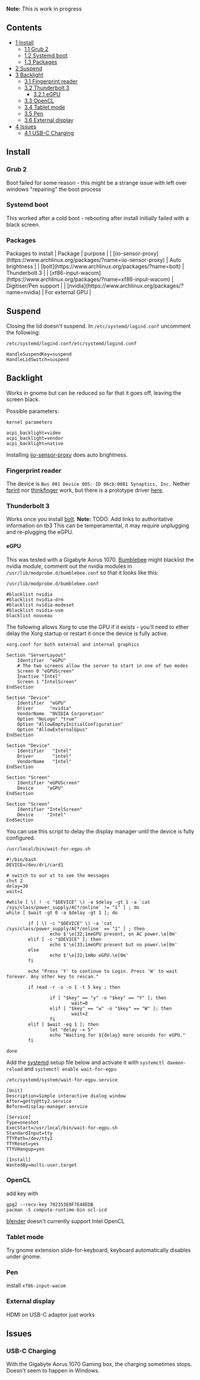 **Note:** This is work in progress

## Contents

*   [1 Install](#Install)
    *   [1.1 Grub 2](#Grub_2)
    *   [1.2 Systemd boot](#Systemd_boot)
    *   [1.3 Packages](#Packages)
*   [2 Suspend](#Suspend)
*   [3 Backlight](#Backlight)
    *   [3.1 Fingerprint reader](#Fingerprint_reader)
    *   [3.2 Thunderbolt 3](#Thunderbolt_3)
        *   [3.2.1 eGPU](#eGPU)
    *   [3.3 OpenCL](#OpenCL)
    *   [3.4 Tablet mode](#Tablet_mode)
    *   [3.5 Pen](#Pen)
    *   [3.6 External display](#External_display)
*   [4 Issues](#Issues)
    *   [4.1 USB-C Charging](#USB-C_Charging)

## Install

### Grub 2

Boot failed for some reason - this might be a strange issue with left over windows "repairing" the boot process

### Systemd boot

This worked after a cold boot - rebooting after install initially failed with a black screen.

### Packages

<caption>Packages to install</caption>
| Package | purpose |
| [iio-sensor-proxy](https://www.archlinux.org/packages/?name=iio-sensor-proxy) | Auto brightness |
| [bolt](https://www.archlinux.org/packages/?name=bolt) | Thunderbolt 3 |
| [xf86-input-wacom](https://www.archlinux.org/packages/?name=xf86-input-wacom) | Digitiser/Pen support |
| [nvidia](https://www.archlinux.org/packages/?name=nvidia) | For external GPU |

## Suspend

Closing the lid doesn't suspend. In `/etc/systemd/logind.conf` uncomment the following:

 `/etc/systemd/logind.conf/etc/systemd/logind.conf` 
```
HandleSuspendKey=suspend
HandleLidSwitch=suspend
```

## Backlight

Works in gnome but can be reduced so far that it goes off, leaving the screen black.

Possible parameters:

 `kernel parameters` 
```
acpi_backlight=video
acpi_backlight=vendor
acpi_backlight=native
```

Installing [iio-sensor-proxy](https://www.archlinux.org/packages/?name=iio-sensor-proxy) does auto brightness.

### Fingerprint reader

The device is `Bus 001 Device 005: ID 06cb:0081 Synaptics, Inc.` Nether [fprint](https://www.archlinux.org/groups/x86_64/fprint/) nor [thinkfinger](https://www.archlinux.org/packages/?name=thinkfinger) work, but there is a prototype driver [here](https://github.com/nmikhailov/Validity90).

### Thunderbolt 3

Works once you install [bolt](https://www.archlinux.org/packages/?name=bolt).
**Note:** TODO: Add links to authoritative information on tb3
This can be temperamental, it may require unplugging and re-plugging the eGPU.

#### eGPU

This was tested with a Gigabyte Aorus 1070\. [Bumblebee](/index.php/Bumblebee "Bumblebee") might blacklist the nvidia module, comment out the nvidia modules in `/usr/lib/modprobe.d/bumblebee.conf` so that it looks like this:

 `/usr/lib/modprobe.d/bumblebee.conf` 
```
#blacklist nvidia
#blacklist nvidia-drm
#blacklist nvidia-modeset
#blacklist nvidia-uvm
blacklist nouveau
```

The following allows Xorg to use the GPU if it exists - you'll need to ether delay the Xorg startup or restart it once the device is fully active.

 `xorg.conf for both external and internal graphics` 
```
Section "ServerLayout"
    Identifier  "eGPU"
    # The two screens allow the server to start in one of two modes
    Screen 0 "eGPUScreen"
    Inactive "Intel"   
    Screen 1 "IntelScreen"
EndSection

Section "Device"
    Identifier  "eGPU"
    Driver      "nvidia"
    VendorName  "NVIDIA Corporation"
    Option "NoLogo" "true"
    Option "AllowEmptyInitialConfiguration"
    Option "AllowExternalGpus"
EndSection

Section "Device"
    Identifier   "Intel"
    Driver       "intel"
    VendorName   "Intel"
EndSection

Section "Screen"
    Identifier "eGPUScreen"
    Device     "eGPU"
EndSection

Section "Screen"
    Identifier "IntelScreen"
    Device     "Intel"
EndSection

```

You can use this script to delay the display manager until the device is fully configured.

 `/usr/local/bin/wait-for-egpu.sh` 
```
#!/bin/bash
DEVICE=/dev/dri/card1

# switch to our vt to see the messages
chvt 2
delay=30
wait=1

#while [ \( ! -c "$DEVICE" \) -a $delay -gt 1 -a `cat /sys/class/power_supply/AC*/online` != "1" ] ; do
while [ $wait -gt 0 -a $delay -gt 1 ]; do

        if [ \( -c "$DEVICE" \) -a `cat /sys/class/power_supply/AC*/online` == "1" ] ; then
                echo $'\e[32;1meGPU present, on AC power.\e[0m'
        elif [ -c "$DEVICE" ]; then
                echo $'\e[33;1meGPU present but no power.\e[0m'
        else
                echo $'\e[31;1mNo eGPU.\e[0m'
        fi

        echo "Press 'Y' to continue to Login. Press 'W' to wait forever. Any other key to rescan."

        if read -r -s -n 1 -t 5 key ; then

                if [ "$key" == "y" -o "$key" == "Y" ]; then
                        wait=0
                elif [ "$key" == "w" -o "$key" == "W" ]; then
                        wait=2
                fi
        elif [ $wait -eq 1 ]; then
                let "delay -= 5"
                echo "Waiting for ${delay} more seconds for eGPU."
        fi

done
```

Add the [systemd](/index.php/Systemd "Systemd") setup file below and activate it with `systemctl daemon-reload` and `systemctl enable wait-for-egpu`

 `/etc/systemd/system/wait-for-egpu.service` 
```
[Unit]
Description=Simple interactive dialog window
After=getty@tty2.service
Before=display-manager.service

[Service]
Type=oneshot
ExecStart=/usr/local/bin/wait-for-egpu.sh
StandardInput=tty
TTYPath=/dev/tty2
TTYReset=yes
TTYVHangup=yes

[Install]
WantedBy=multi-user.target
```

### OpenCL

add key with
```
gpg2 --recv-key 702353E0F7E48EDB
pacman -S compute-runtime-bin ocl-icd

```

[blender](/index.php/Blender "Blender") doesn't currently support Intel OpenCL

### Tablet mode

Try gnome extension slide-for-keyboard, keyboard automatically disables under gnome.

### Pen

install `xf86-input-wacom`

### External display

HDMI on USB-C adaptor just works

## Issues

### USB-C Charging

With the Gigabyte Aorus 1070 Gaming box, the charging sometimes stops. Doesn't seem to happen in Windows.
